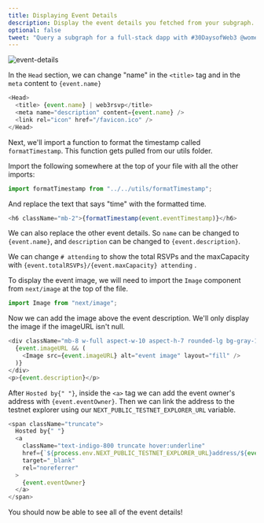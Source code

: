 ```yaml
---
title: Displaying Event Details
description: Display the event details you fetched from your subgraph.
optional: false
tweet: "Query a subgraph for a full-stack dapp with #30DaysofWeb3 @womenbuildweb3 ⛓"
---
```


![event-details](https://user-images.githubusercontent.com/15064710/180717951-33679927-0b8a-401e-abae-28f9f8af1364.png)

In the `Head` section, we can change "name" in the `<title>` tag and in the `meta` content to `{event.name}`

```javascript
<Head>
  <title> {event.name} | web3rsvp</title>
  <meta name="description" content={event.name} />
  <link rel="icon" href="/favicon.ico" />
</Head>
```

Next, we'll import a function to format the timestamp called `formatTimestamp`. This function gets pulled from our utils folder.

Import the following somewhere at the top of your file with all the other imports:

```javascript
import formatTimestamp from "../../utils/formatTimestamp";
```

And replace the text that says "time" with the formatted time.

```javascript
<h6 className="mb-2">{formatTimestamp(event.eventTimestamp)}</h6>
```

We can also replace the other event details. So `name` can be changed to `{event.name}`, and `description` can be changed to `{event.description}`.

We can change `# attending` to show the total RSVPs and the maxCapacity with `{event.totalRSVPs}/{event.maxCapacity} attending` .

To display the event image, we will need to import the `Image` component from `next/image` at the top of the file.

```javascript
import Image from "next/image";
```

Now we can add the image above the event description. We'll only display the image if the imageURL isn't null.

```javascript
<div className="mb-8 w-full aspect-w-10 aspect-h-7 rounded-lg bg-gray-100 focus-within:ring-2 focus-within:ring-offset-2 focus-within:ring-offset-gray-100 focus-within:ring-indigo-500 overflow-hidden">
  {event.imageURL && (
    <Image src={event.imageURL} alt="event image" layout="fill" />
  )}
</div>
<p>{event.description}</p>
```

After `Hosted by{" "}`, inside the `<a>` tag we can add the event owner's address with `{event.eventOwner}`. Then we can link the address to the testnet explorer using our `NEXT_PUBLIC_TESTNET_EXPLORER_URL` variable.

```javascript
<span className="truncate">
  Hosted by{" "}
  <a
    className="text-indigo-800 truncate hover:underline"
    href={`${process.env.NEXT_PUBLIC_TESTNET_EXPLORER_URL}address/${event.eventOwner}`}
    target="_blank"
    rel="noreferrer"
  >
    {event.eventOwner}
  </a>
</span>
```

You should now be able to see all of the event details!
